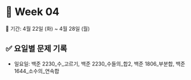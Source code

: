 ﻿# 📘 Week 04

<!-- 기간 시작 -->
📆 기간: 4월 22일 (화) ~ 4월 28일 (월)
<!-- 기간 끝 -->

<!-- 요일별 기록 시작 -->
## ✅ 요일별 문제 기록
- 일요일: 백준 2230_수_고르기, 백준 2230_수들의_합2, 백준 1806_부분합, 백준 1644_소수의_연속합
<!-- 요일별 기록 끝 -->